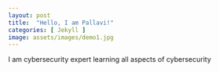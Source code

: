 ```yaml
---
layout: post
title:  "Hello, I am Pallavi!"
categories: [ Jekyll ]
image: assets/images/demo1.jpg
---
```


I am cybersecurity expert learning all aspects of cybersecurity